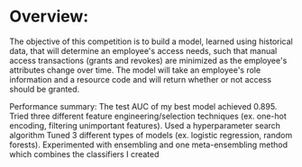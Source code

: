 
# Overview:
The objective of this competition is to build a model, learned using historical data, that will determine an employee's access needs, such that manual access transactions (grants and revokes) are minimized as the employee's attributes change over time. The model will take an employee's role information and a resource code and will return whether or not access should be granted.

Performance summary: The test AUC of my best model achieved 0.895. Tried three different feature engineering/selection techniques (ex. one-hot encoding, filtering unimportant features). Used a hyperparameter search algorithm Tuned 3 different types of models (ex. logistic regression, random forests). Experimented with ensembling and one meta-ensembling method which combines the classifiers I created
